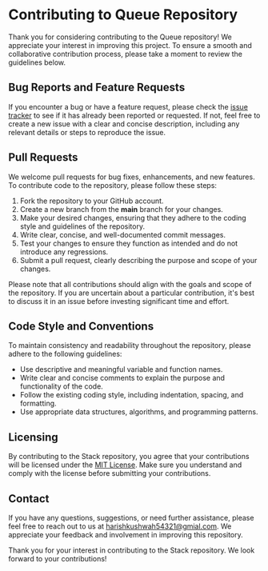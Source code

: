 # Contributing to Queue Repository

Thank you for considering contributing to the Queue repository! We appreciate your interest in improving this project. To ensure a smooth and collaborative contribution process, please take a moment to review the guidelines below.

## Bug Reports and Feature Requests

If you encounter a bug or have a feature request, please check the [issue tracker](https://github.com/Harish-Kushwah/Data-Structures-and-Algorithms-C/issues) to see if it has already been reported or requested. If not, feel free to create a new issue with a clear and concise description, including any relevant details or steps to reproduce the issue.

## Pull Requests

We welcome pull requests for bug fixes, enhancements, and new features. To contribute code to the repository, please follow these steps:

1. Fork the repository to your GitHub account.
2. Create a new branch from the **main** branch for your changes.
3. Make your desired changes, ensuring that they adhere to the coding style and guidelines of the repository.
4. Write clear, concise, and well-documented commit messages.
5. Test your changes to ensure they function as intended and do not introduce any regressions.
6. Submit a pull request, clearly describing the purpose and scope of your changes.

Please note that all contributions should align with the goals and scope of the repository. If you are uncertain about a particular contribution, it's best to discuss it in an issue before investing significant time and effort.

## Code Style and Conventions

To maintain consistency and readability throughout the repository, please adhere to the following guidelines:

- Use descriptive and meaningful variable and function names.
- Write clear and concise comments to explain the purpose and functionality of the code.
- Follow the existing coding style, including indentation, spacing, and formatting.
- Use appropriate data structures, algorithms, and programming patterns.


## Licensing

By contributing to the Stack repository, you agree that your contributions will be licensed under the [MIT License](link-to-license). Make sure you understand and comply with the license before submitting your contributions.

## Contact

If you have any questions, suggestions, or need further assistance, please feel free to reach out to us at harishkushwah54321@gmial.com. We appreciate your feedback and involvement in improving this repository.

Thank you for your interest in contributing to the  Stack repository. We look forward to your contributions!